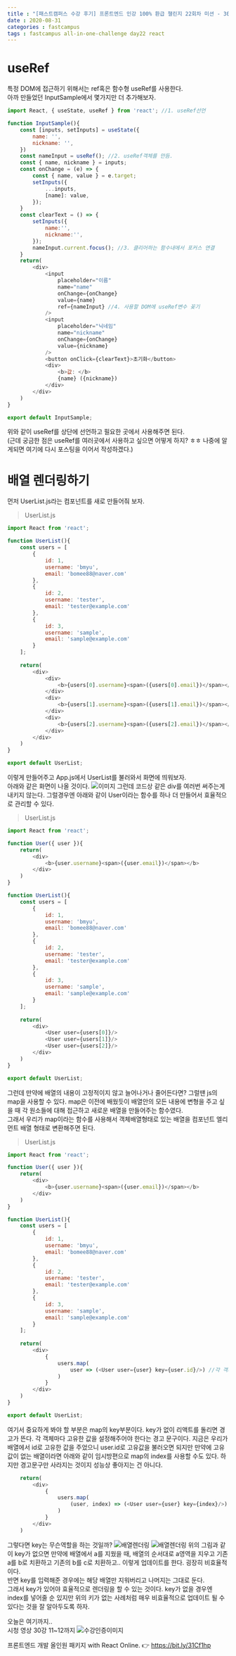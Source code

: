 ```yaml
---
title : "[패스트캠퍼스 수강 후기] 프론트엔드 인강 100% 환급 챌린지 22회차 미션 - 30강 React useRef로 특정 DOM 선택하기, 배열 렌더링하기"
date : 2020-08-31
categories : fastcampus 
tags : fastcampus all-in-one-challenge day22 react 
---
```

# useRef
특정 DOM에 접근하기 위해서는 ref혹은 함수형 useRef를 사용한다.   
아까 만들었던 InputSample에서 몇가지만 더 추가해보자.
```javascript
import React, { useState, useRef } from 'react'; //1. useRef선언

function InputSample(){
    const [inputs, setInputs] = useState({
        name: '',
        nickname: '',
    }) 
    const nameInput = useRef(); //2. useRef객체를 만듬.
    const { name, nickname } = inputs; 
    const onChange = (e) => {
        const { name, value } = e.target;
        setInputs({
            ...inputs,
            [name]: value, 
        });
    }
    const clearText = () => {
        setInputs({
            name:'',
            nickname:'',
        });
        nameInput.current.focus(); //3. 클리어하는 함수내에서 포커스 연결
    }
    return(
        <div>
            <input 
                placeholder="이름" 
                name="name" 
                onChange={onChange} 
                value={name} 
                ref={nameInput} //4. 사용할 DOM에 useRef변수 꽂기
            />
            <input 
                placeholder="닉네임" 
                name="nickname" 
                onChange={onChange} 
                value={nickname} 
            />
            <button onClick={clearText}>초기화</button>
            <div>
                <b>값: </b>
                {name} ({nickname})
            </div>
        </div>
    )
}

export default InputSample;
```
위와 같이 useRef를 상단에 선언하고 필요한 곳에서 사용해주면 된다.  
(근데 궁금한 점은 useRef를 여러곳에서 사용하고 싶으면 어떻게 하지? ㅎㅎ 나중에 알게되면 여기에 다시 포스팅을 이어서 작성하겠다.)
  
# 배열 렌더링하기
먼저 UserList.js라는 컴포넌트를 새로 만들어줘 보자. 
> UserList.js   
 
```javascript
import React from 'react';

function UserList(){
    const users = [
        {
            id: 1,
            username: 'bmyu',
            email: 'bomee88@naver.com'
        },
        {
            id: 2,
            username: 'tester',
            email: 'tester@example.com'
        },
        {
            id: 3,
            username: 'sample',
            email: 'sample@example.com'
        }
    ];
    
    return(
        <div>
            <div>
                <b>{users[0].username}<span>({users[0].email})</span></b>
            </div>
            <div>
                <b>{users[1].username}<span>({users[1].email})</span></b>
            </div>
            <div>
                <b>{users[2].username}<span>({users[2].email})</span></b>
            </div>
        </div>
    )
}

export default UserList;
```
이렇게 만들어주고 App.js에서 UserList를 불러와서 화면에 띄워보자.  
아래와 같은 화면이 나올 것이다. 
![이미지](/images/200831-1.png)
그런데 코드상 같은 div를 여러번 써주는게 내키지 않는다. 그럴경우엔 아래와 같이 User이라는 함수를 하나 더 만들어서 효율적으로 관리할 수 있다. 
> UserList.js   

```javascript
import React from 'react';

function User({ user }){
    return(
        <div>
            <b>{user.username}<span>({user.email})</span></b>
        </div>
    )
}

function UserList(){
    const users = [
        {
            id: 1,
            username: 'bmyu',
            email: 'bomee88@naver.com'
        },
        {
            id: 2,
            username: 'tester',
            email: 'tester@example.com'
        },
        {
            id: 3,
            username: 'sample',
            email: 'sample@example.com'
        }
    ];
    
    return(
        <div>
            <User user={users[0]}/>
            <User user={users[1]}/>
            <User user={users[2]}/>
        </div>
    )
}

export default UserList;
```
그런데 만약에 배열의 내용이 고정적이지 않고 늘어나거나 줄어든다면? 그럴땐 js의 map을 사용할 수 있다. map은 이전에 배웠듯이 배열안의 모든 내용에 변형을 주고 싶을 때 각 원소들에 대해 접근하고 새로운 배열을 만들어주는 함수였다.  
그래서 우리가 map이라는 함수를 사용해서 객체배열형태로 있는 배열을 컴포넌트 엘리먼트 배열 형태로 변환해주면 된다.
> UserList.js  

```javascript
import React from 'react';

function User({ user }){
    return(
        <div>
            <b>{user.username}<span>({user.email})</span></b>
        </div>
    )
}

function UserList(){
    const users = [
        {
            id: 1,
            username: 'bmyu',
            email: 'bomee88@naver.com'
        },
        {
            id: 2,
            username: 'tester',
            email: 'tester@example.com'
        },
        {
            id: 3,
            username: 'sample',
            email: 'sample@example.com'
        }
    ];
    
    return(
        <div>
            {
                users.map(
                    user => (<User user={user} key={user.id}/>) //각 객체마다 가지고 있는 고유값을 설정해주어야 함. key
                )
            }
        </div>
    )
}

export default UserList;
```
여기서 중요하게 봐야 할 부분은 map의 key부분이다. key가 없이 리액트를 돌리면 경고가 뜬다. 각 객체마다 고유한 값을 설정해주어야 한다는 경고 문구이다. 지금은 우리가 배열에서 id로 고유한 값을 주었으니 user.id로 고유값을 불러오면 되지만 만약에 고유값이 없는 배열이라면 아래와 같이 임시방편으로 map의 index를 사용할 수도 있다. 하지만 경고문구만 사라지는 것이지 성능상 좋아지는 건 아니다. 
```javascript
    return(
        <div>
            {
                users.map(
                    (user, index) => (<User user={user} key={index}/>) //임시방편으로 index를 쓸수는 있으나 권고하지는 않음
                )
            }
        </div>
    )
```
그렇다면 key는 무슨역할을 하는 것일까?
![배열렌더링](/images/200831-2.png)
![배열렌더링](/images/200831-3.png)
위의 그림과 같이 key가 없으면 만약에 배열에서 a를 지웠을 때, 배열의 순서대로 a영역을 지우고 기존 a를 b로 치환하고 기존의 b를 c로 치환하고.. 이렇게 업데이트를 한다. 굉장히 비효율적이다.  
반면 key를 입력해준 경우에는 해당 배열만 지워버리고 나머지는 그대로 둔다.  
그래서 key가 있어야 효율적으로 렌더링을 할 수 있는 것이다. key가 없을 경우엔 index를 넣어줄 순 있지만 위의 키가 없는 사례처럼 매우 비효율적으로 업데이트 될 수 있다는 것을 잘 알아두도록 하자.  

오늘은 여기까지..    
시청 영상 30강 11~12까지
![수강인증이미지](/images/200831-4.jpeg)
   
프론트엔드 개발 올인원 패키지 with React Online. 👉 https://bit.ly/31Cf1hp